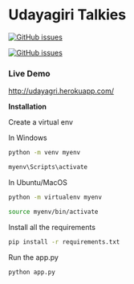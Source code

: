 # **Udayagiri Talkies**

<a href="https://github.com/18praneeth/SCL-Udayagiri/issues"><img alt="GitHub issues" src="https://img.shields.io/github/issues/18praneeth/SCL-Udayagiri?color=red&logo=github&style=for-the-badge"></a>

<a href="http://udayagri.herokuapp.com"><img alt="GitHub issues" src="https://img.shields.io/badge/URL-website-blueviolet?logo=heroku&style=for-the-badge"></a>

### Live Demo
http://udayagri.herokuapp.com/

**Installation**

Create a virtual env

In Windows
```bash
python -m venv myenv

myenv\Scripts\activate
```

In Ubuntu/MacOS
```bash
python -m virtualenv myenv

source myenv/bin/activate
```

Install all the requirements

```bash
pip install -r requirements.txt
```

Run the app.py
```bash
python app.py
```
